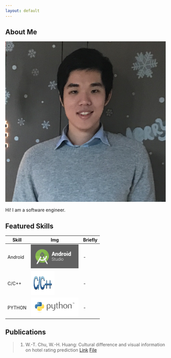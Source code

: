 ```yaml
---
layout: default
---
```


## About Me

<img class="profile-picture" src="OwnSticky.jpeg">

Hi! I am a software engineer.



## Featured Skills

Skill | Img | Briefly
-----|-------|--------
Android | <img src="android-studio-logo.png" style="width:150px;height:75px;"/>  | -
C/C++ | <img src="C and C++.jpg" style="width:75px;height:75px;"/>| -
PYTHON | <img src="python-logo.png" style="width:150px;height:60px;"/> | -

## Publications

> 1. W.-T. Chu, W.-H. Huang: Cultural difference and visual information on hotel rating prediction [Link](https://link.springer.com/article/10.1007/s11280-016-0404-2) [File](https://github.com/henry0726/henry0726.github.io/raw/master/World_Wide_Web_Journal.pdf)
